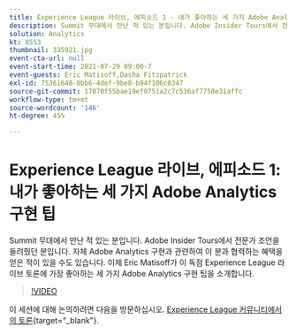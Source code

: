 ```yaml
---
title: Experience League 라이브, 에피소드 1 - 내가 좋아하는 세 가지 Adobe Analytics 구현 팁
description: Summit 무대에서 만난 적 있는 분입니다. Adobe Insider Tours에서 전문가 조언을 들려줬던 분입니다. 자체 Adobe Analytics 구현과 관련하여 이 분과 협력하는 혜택을 얻은 적이 있을 수도 있습니다. 이제 Eric Matisoff가 이 독점 Experience League 라이브 토론에 가장 좋아하는 세 가지 Adobe Analytics 구현 팁을 소개합니다.
solution: Analytics
kt: 8553
thumbnail: 335921.jpg
event-cta-url: null
event-start-time: 2021-07-29 09:00-7
event-guests: Eric Matisoff,Dasha Fitzpatrick
exl-id: 75361648-8bb6-4def-9be8-b94f106c0347
source-git-commit: 17070f55bae19ef0751a2c7c536af7758e31affc
workflow-type: tm+mt
source-wordcount: '146'
ht-degree: 45%

---
```


# Experience League 라이브, 에피소드 1: 내가 좋아하는 세 가지 Adobe Analytics 구현 팁

Summit 무대에서 만난 적 있는 분입니다. Adobe Insider Tours에서 전문가 조언을 들려줬던 분입니다. 자체 Adobe Analytics 구현과 관련하여 이 분과 협력하는 혜택을 얻은 적이 있을 수도 있습니다. 이제 Eric Matisoff가 이 독점 Experience League 라이브 토론에 가장 좋아하는 세 가지 Adobe Analytics 구현 팁을 소개합니다.

>[!VIDEO](https://video.tv.adobe.com/v/335921/?quality=12&learn=on)

이 세션에 대해 논의하려면 다음을 방문하십시오. [Experience League 커뮤니티에서의 토론](https://experienceleaguecommunities.adobe.com/t5/adobe-analytics-discussions/questions-and-discussion-for-experience-league-live-ep-1-my/td-p/419498){target="_blank"}.
